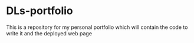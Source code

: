 # DLs-portfolio
This is a repository for my personal portfolio which will contain the code to write it and the deployed web page
